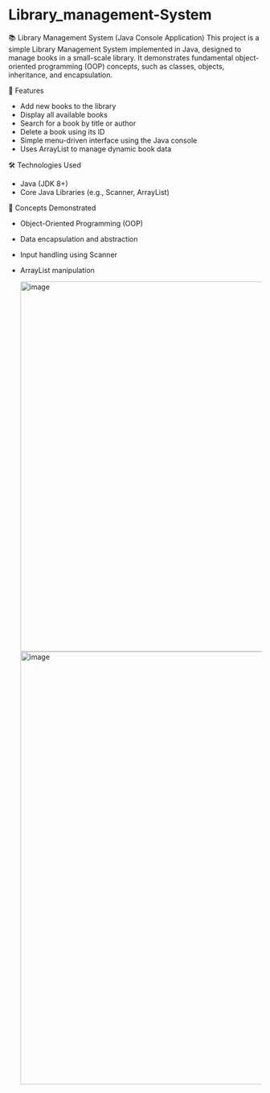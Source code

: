 # Library_management-System
📚 Library Management System (Java Console Application)
This project is a simple Library Management System implemented in Java, designed to manage books in a small-scale library. It demonstrates fundamental object-oriented programming (OOP) concepts, such as classes, objects, inheritance, and encapsulation.

🔧 Features
 * Add new books to the library
 * Display all available books
 * Search for a book by title or author
 * Delete a book using its ID
 * Simple menu-driven interface using the Java console
 * Uses ArrayList to manage dynamic book data

🛠 Technologies Used
 * Java (JDK 8+)
 * Core Java Libraries (e.g., Scanner, ArrayList)

🧠 Concepts Demonstrated
 * Object-Oriented Programming (OOP)
 * Data encapsulation and abstraction
 * Input handling using Scanner
 * ArrayList manipulation

   <img width="1486" height="735" alt="image" src="https://github.com/user-attachments/assets/19550c73-0615-4833-8b76-bde29344d5c3" />
   <img width="1235" height="860" alt="image" src="https://github.com/user-attachments/assets/279d8f5f-61b7-4f06-9340-828efe60e92c" />


